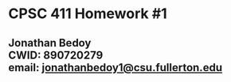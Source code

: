# CPSC 411 Homework #1
## Jonathan Bedoy </br>CWID: 890720279 </br>email: jonathanbedoy1@csu.fullerton.edu
